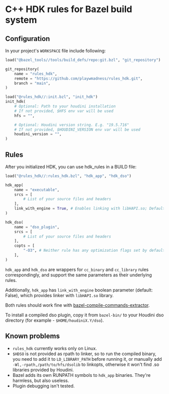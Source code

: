 # C++ HDK rules for Bazel build system

## Configuration

In your project's `WORKSPACE` file include following:
```python
load("@bazel_tools//tools/build_defs/repo:git.bzl", "git_repository")

git_repository(
    name = "rules_hdk",
    remote = "https://github.com/playwmadness/rules_hdk.git",
    branch = "main",
)

load("@rules_hdk//:init.bzl", "init_hdk")
init_hdk(
    # Optional: Path to your houdini installation
    # If not provided, $HFS env var will be used
    hfs = "",

    # Optional: Houdini version string. E.g. "19.5.716"
    # If not provided, $HOUDINI_VERSION env var will be used
    houdini_version = "",
)
```

## Rules

After you initialized HDK, you can use hdk\_rules in a BUILD file:
```python
load("@rules_hdk//:rules_hdk.bzl", "hdk_app", "hdk_dso")

hdk_app(
    name = "executable",
    srcs = [
        # List of your source files and headers
    ],
    link_with_engine = True, # Enables linking with libHAPI.so; Default is False.
)

hdk_dso(
    name = "dso_plugin",
    srcs = [
        # List of your source files and headers
    ],
    copts = [
        "-O3", # Neither rule has any optimization flags set by default
    ],
)
```

`hdk_app` and `hdk_dso` are wrappers for `cc_binary` and `cc_library` rules correspondingly, and support the same parameters as their underlying rules.

Additionally, `hdk_app` has `link_with_engine` boolean parameter (default: False), which provides linker with `libHAPI.so` library.

Both rules should work fine with [bazel-compile-commands-extractor](https://github.com/hedronvision/bazel-compile-commands-extractor).

To install a compiled dso plugin, copy it from `bazel-bin/` to your Houdini dso directory (for example - `$HOME/houdiniX.Y/dso`).

## Known problems

* `rules_hdk` currently works only on Linux.
* `$HDSO` is not provided as rpath to linker, so to run the compiled binary, you need to add it to `LD_LIBRARY_PATH` before running it, or manually add `-Wl,-rpath,/path/to/hfs/dsolib` to linkopts, otherwise it won't find .so libraries provided by Houdini.
* Bazel adds its own RUNPATH symbols to `hdk_app` binaries. They're harmless, but also useless.
* Plugin debugging isn't tested.
